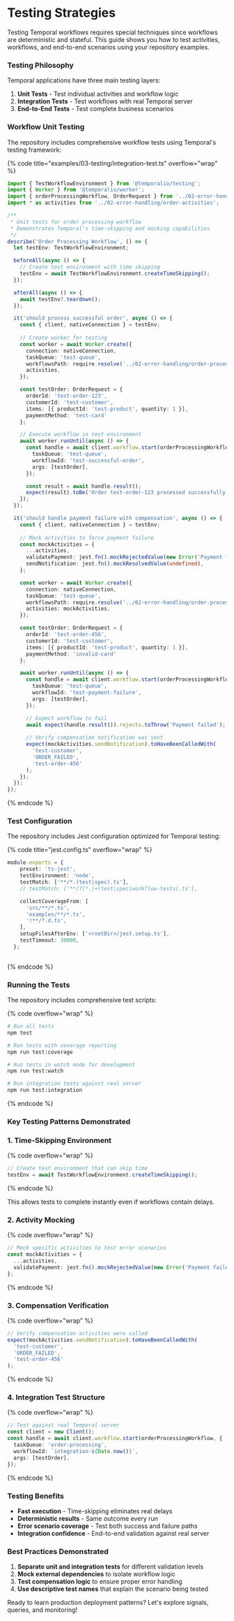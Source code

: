 # Testing Strategies

Testing Temporal workflows requires special techniques since workflows are deterministic and stateful. This guide shows you how to test activities, workflows, and end-to-end scenarios using your repository examples.

### Testing Philosophy <a href="#testing-philosophy" id="testing-philosophy"></a>

Temporal applications have three main testing layers:

1. **Unit Tests** - Test individual activities and workflow logic
2. **Integration Tests** - Test workflows with real Temporal server
3. **End-to-End Tests** - Test complete business scenarios

### Workflow Unit Testing <a href="#workflow-unit-testing" id="workflow-unit-testing"></a>

The repository includes comprehensive workflow tests using Temporal's testing framework:

{% code title="examples/03-testing/integration-test.ts" overflow="wrap" %}
```typescript
import { TestWorkflowEnvironment } from '@temporalio/testing';
import { Worker } from '@temporalio/worker';
import { orderProcessingWorkflow, OrderRequest } from '../02-error-handling/order-processing-workflow';
import * as activities from '../02-error-handling/order-activities';

/**
 * Unit tests for order processing workflow
 * Demonstrates Temporal's time-skipping and mocking capabilities
 */
describe('Order Processing Workflow', () => {
  let testEnv: TestWorkflowEnvironment;

  beforeAll(async () => {
    // Create test environment with time skipping
    testEnv = await TestWorkflowEnvironment.createTimeSkipping();
  });

  afterAll(async () => {
    await testEnv?.teardown();
  });

  it('should process successful order', async () => {
    const { client, nativeConnection } = testEnv;
    
    // Create worker for testing
    const worker = await Worker.create({
      connection: nativeConnection,
      taskQueue: 'test-queue',
      workflowsPath: require.resolve('../02-error-handling/order-processing-workflow'),
      activities,
    });

    const testOrder: OrderRequest = {
      orderId: 'test-order-123',
      customerId: 'test-customer',
      items: [{ productId: 'test-product', quantity: 1 }],
      paymentMethod: 'test-card'
    };

    // Execute workflow in test environment
    await worker.runUntil(async () => {
      const handle = await client.workflow.start(orderProcessingWorkflow, {
        taskQueue: 'test-queue',
        workflowId: 'test-successful-order',
        args: [testOrder],
      });

      const result = await handle.result();
      expect(result).toBe('Order test-order-123 processed successfully');
    });
  });

  it('should handle payment failure with compensation', async () => {
    const { client, nativeConnection } = testEnv;
    
    // Mock activities to force payment failure
    const mockActivities = {
      ...activities,
      validatePayment: jest.fn().mockRejectedValue(new Error('Payment failed')),
      sendNotification: jest.fn().mockResolvedValue(undefined),
    };

    const worker = await Worker.create({
      connection: nativeConnection,
      taskQueue: 'test-queue',
      workflowsPath: require.resolve('../02-error-handling/order-processing-workflow'),
      activities: mockActivities,
    });

    const testOrder: OrderRequest = {
      orderId: 'test-order-456',
      customerId: 'test-customer',
      items: [{ productId: 'test-product', quantity: 1 }],
      paymentMethod: 'invalid-card'
    };

    await worker.runUntil(async () => {
      const handle = await client.workflow.start(orderProcessingWorkflow, {
        taskQueue: 'test-queue',
        workflowId: 'test-payment-failure',
        args: [testOrder],
      });

      // Expect workflow to fail
      await expect(handle.result()).rejects.toThrow('Payment failed');
      
      // Verify compensation notification was sent
      expect(mockActivities.sendNotification).toHaveBeenCalledWith(
        'test-customer',
        'ORDER_FAILED',
        'test-order-456'
      );
    });
  });
});

```
{% endcode %}



### Test Configuration <a href="#test-configuration" id="test-configuration"></a>

The repository includes Jest configuration optimized for Temporal testing:

{% code title="jest.config.ts" overflow="wrap" %}
```typescript
module.exports = {
    preset: 'ts-jest',
    testEnvironment: 'node',
    testMatch: ['**/*.(test|spec).ts'],
    // testMatch: ['**/?(*.)+(test|spec|workflow-tests).ts'],

    collectCoverageFrom: [
      'src/**/*.ts',
      'examples/**/*.ts',
      '!**/*.d.ts',
    ],
    setupFilesAfterEnv: ['<rootDir>/jest.setup.ts'],
    testTimeout: 30000,
  };
  
```
{% endcode %}

### Running the Tests <a href="#running-the-tests" id="running-the-tests"></a>

The repository includes comprehensive test scripts:

{% code overflow="wrap" %}
```bash
# Run all tests
npm test

# Run tests with coverage reporting
npm run test:coverage

# Run tests in watch mode for development
npm run test:watch

# Run integration tests against real server
npm run test:integration
```
{% endcode %}

### Key Testing Patterns Demonstrated <a href="#key-testing-patterns-demonstrated" id="key-testing-patterns-demonstrated"></a>

### 1. Time-Skipping Environment

{% code overflow="wrap" %}
```typescript
// Create test environment that can skip time
testEnv = await TestWorkflowEnvironment.createTimeSkipping();
```
{% endcode %}

This allows tests to complete instantly even if workflows contain delays.

### 2. Activity Mocking

{% code overflow="wrap" %}
```typescript
// Mock specific activities to test error scenarios
const mockActivities = {
  ...activities,
  validatePayment: jest.fn().mockRejectedValue(new Error('Payment failed')),
};
```
{% endcode %}

### 3. Compensation Verification

{% code overflow="wrap" %}
```typescript
// Verify compensation activities were called
expect(mockActivities.sendNotification).toHaveBeenCalledWith(
  'test-customer',
  'ORDER_FAILED',
  'test-order-456'
);
```
{% endcode %}

### 4. Integration Test Structure

{% code overflow="wrap" %}
```typescript
// Test against real Temporal server
const client = new Client();
const handle = await client.workflow.start(orderProcessingWorkflow, {
  taskQueue: 'order-processing',
  workflowId: `integration-${Date.now()}`,
  args: [testOrder],
});
```
{% endcode %}

### Testing Benefits <a href="#testing-benefits" id="testing-benefits"></a>

* **Fast execution** - Time-skipping eliminates real delays
* **Deterministic results** - Same outcome every run
* **Error scenario coverage** - Test both success and failure paths
* **Integration confidence** - End-to-end validation against real server

### Best Practices Demonstrated <a href="#best-practices-demonstrated" id="best-practices-demonstrated"></a>

1. **Separate unit and integration tests** for different validation levels
2. **Mock external dependencies** to isolate workflow logic
3. **Test compensation logic** to ensure proper error handling
4. **Use descriptive test names** that explain the scenario being tested

Ready to learn production deployment patterns? Let's explore signals, queries, and monitoring!
